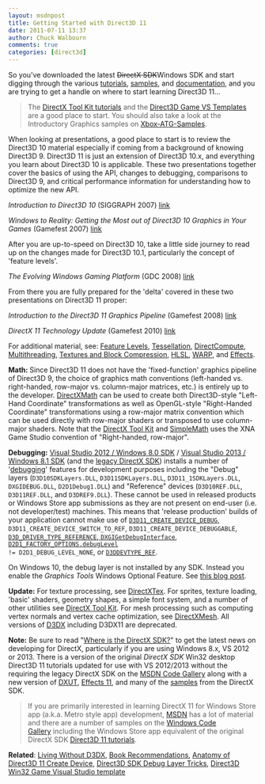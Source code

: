 ```yaml
---
layout: msdnpost
title: Getting Started with Direct3D 11
date: 2011-07-11 13:37
author: Chuck Walbourn
comments: true
categories: [direct3d]
---
```

So you've downloaded the latest <strike>DirectX SDK</strike>Windows SDK and start digging through the various <a href="https://github.com/walbourn/directx-sdk-samples/tree/master/Direct3D11Tutorials">tutorials</a>, <a href="https://walbourn.github.io/directx-sdk-samples-catalog/">samples</a>, and <a href="https://docs.microsoft.com/en-us/windows/desktop/direct3d11/dx-graphics-overviews">documentation</a>, and you are trying to get a handle on where to start learning Direct3D 11...
<!--more-->

> The <a href="https://github.com/Microsoft/DirectXTK/wiki/Getting-Started">DirectX Tool Kit tutorials</a> and the <a href="https://walbourn.github.io/direct3d-game-visual-studio-templates-redux/">Direct3D Game VS Templates</a> are a good place to start. You should also take a look at the Introductory Graphics samples on <a href="https://github.com/Microsoft/Xbox-ATG-Samples#introductory-graphics">Xbox-ATG-Samples</a>.

When looking at presentations, a good place to start is to review the Direct3D 10 material especially if coming from a background of knowing Direct3D 9. Direct3D 11 is just an extension of Direct3D 10.x, and everything you learn about Direct3D 10 is applicable. These two presentations together cover the basics of using the API, changes to debugging, comparisons to Direct3D 9, and critical performance information for understanding how to optimize the new API.

<em>Introduction to Direct3D 10</em> (SIGGRAPH 2007) <a href="https://www.microsoft.com/en-gb/download/details.aspx?id=2858">link</a>

<em>Windows to Reality: Getting the Most out of Direct3D 10 Graphics in Your Games</em> (Gamefest 2007) <a href="https://walbourn.github.io/download/Windows-to-Reality-Getting-the-Most-out-of-Direct3D-10-Graphics-in-your-Games.zip">link</a>

After you are up-to-speed on Direct3D 10, take a little side journey to read up on the changes made for Direct3D 10.1, particularly the concept of 'feature levels'.

<em>The Evolving Windows Gaming Platform</em> (GDC 2008) <a href="https://walbourn.github.io/download/The-Evolving-Windows-Gaming-Platform.zip">link</a>

From there you are fully prepared for the 'delta' covered in these two presentations on Direct3D 11 proper:

<em>Introduction to the Direct3D 11 Graphics Pipeline</em> (Gamefest 2008) <a href="https://walbourn.github.io/download/Introduction-to-the-Direct3D-11-Graphics-Pipeline.zip">link</a>

<em>DirectX 11 Technology Update</em> (Gamefest 2010) <a href="https://walbourn.github.io/download/DirectX-11-Technology-Update.zip">link</a>

For additional material, see: <a href="https://walbourn.github.io/direct3d-feature-levels/">Feature Levels</a>, <a href="https://walbourn.github.io/direct3d-11-tessellation/">Tessellation</a>, <a href="https://walbourn.github.io/directcompute/">DirectCompute</a>, <a href="https://walbourn.github.io/direct3d-11-multithreading/">Multithreading</a>, <a href="https://walbourn.github.io/direct3d-11-textures-and-block-compression/">Textures and Block Compression</a>, <a href="https://walbourn.github.io/hlsl-fxc-and-d3dcompile/">HLSL</a>, <a href="http://msdn.microsoft.com/en-us/library/windows/desktop/gg615082/">WARP</a>, and <a href="https://walbourn.github.io/effects-for-direct3d-11-update/">Effects</a>.

<strong>Math: </strong>Since Direct3D 11 does not have the 'fixed-function' graphics pipeline of Direct3D 9, the choice of graphics math conventions (left-handed vs. right-handed, row-major vs. column-major matrices, etc.) is entirely up to the developer. <a href="https://walbourn.github.io/introducing-directxmath/">DirectXMath</a> can be used to create both Direct3D-style "Left-Hand Coordinate" transformations as well as OpenGL-style "Right-Handed Coordinate" transformations using a row-major matrix convention which can be used directly with row-major shaders or transposed to use column-major shaders. Note that the <a href="http://go.microsoft.com/fwlink/?LinkId=248929">DirectX Tool Kit</a> and <a href="https://shawnhargreaves.com/blog/simplemath-a-simplified-wrapper-for-directxmath.html">SimpleMath</a> uses the XNA Game Studio convention of "Right-handed, row-major".

<strong>Debugging:</strong> <a href="https://walbourn.github.io/visual-studio-2012-and-windows-8-0-sdk-rtm-are-now-available/">Visual Studio 2012 / Windows 8.0 SDK</a> / <a href="https://walbourn.github.io/visual-studio-2013-and-windows-8-1-sdk-rtm-are-now-available/">Visual Studio 2013 / Windows 8.1 SDK</a> (and the <a href="https://walbourn.github.io/where-is-the-directx-sdk/">legacy DirectX SDK</a>) installs a number of '<a href="https://walbourn.github.io/direct3d-sdk-debug-layer-tricks/">debugging</a>' features for development purposes including the "Debug" layers (<code>D3D10SDKLayers.DLL</code>, <code>D3D11SDKLayers.DLL</code>, <code>D3D11_1SDKLayers.DLL</code>, <code>DXGIDEBUG.DLL</code>, <code>D2D1Debug1.DLL</code>) and "Reference" devices (<code>D3D10REF.DLL</code>, <code>D3D11REF.DLL</code>, and <code>D3DREF9.DLL</code>). These cannot be used in released products or Windows Store app submissions as they are not present on end-user (i.e. not developer/test) machines. This means that 'release production' builds of your application cannot make use of <code><a href="https://docs.microsoft.com/en-us/windows/desktop/direct3d11/overviews-direct3d-11-devices-layers#Debug">D3D11_CREATE_DEVICE_DEBUG</a></code>, <code>D3D11_CREATE_DEVICE_SWITCH_TO_REF</code>, <code>D3D11_CREATE_DEVICE_DEBUGGABLE</code>, <code><a href="https://docs.microsoft.com/en-us/windows/desktop/api/d3dcommon/ne-d3dcommon-d3d_driver_type">D3D_DRIVER_TYPE_REFERENCE</a></code>,<a href="https://docs.microsoft.com/en-us/windows/desktop/api/dxgidebug/nn-dxgidebug-idxgidebug"> <code>DXGIGetDebugInterface</code></a>, <code><a href="https://docs.microsoft.com/en-us/windows/desktop/Direct2D/direct2ddebuglayer-overview">D2D1_FACTORY_OPTIONS.debugLevel</a> != D2D1_DEBUG_LEVEL_NONE</code>, or <code><a href="https://docs.microsoft.com/en-us/windows/desktop/direct3d9/d3ddevtype">D3DDEVTYPE_REF</a></code>.

On Windows 10, the debug layer is not installed by any SDK. Instead you enable the <em>Graphics Tools</em> Windows Optional Feature. See <a href="https://devblogs.microsoft.com/cppblog/visual-studio-2015-and-graphics-tools-for-windows-10/">this blog post</a>.

<strong>Update:</strong> For texture processing, see <a href="http://go.microsoft.com/fwlink/?LinkId=248926">DirectXTex</a>. For sprites, texture loading, 'basic' shaders, geometry shapes, a simple font system, and a number of other utilities see <a href="http://go.microsoft.com/fwlink/?LinkId=248929">DirectX Tool Kit</a>. For mesh processing such as computing vertex normals and vertex cache optimization, see <a href="http://go.microsoft.com/fwlink/?LinkID=324981">DirectXMesh</a>. All versions of <a href="https://walbourn.github.io/living-without-d3dx/">D3DX</a> including D3DX11 are deprecated.

<strong>Note:</strong> Be sure to read "<a href="https://aka.ms/dxsdk">Where is the DirectX SDK?</a>" to get the latest news on developing for DirectX, particularly if you are using Windows 8.x, VS 2012 or 2013. There is a version of the original <em>DirectX SDK</em> Win32 desktop Direct3D 11 tutorials updated for use with VS 2012/2013 without the requiring the legacy DirectX SDK on the <a href="http://code.msdn.microsoft.com/windowsdesktop/Direct3D-Tutorial-Win32-829979ef">MSDN Code Gallery</a> along with a new version of <a href="https://walbourn.github.io/dxut-for-win32-desktop-update/">DXUT</a>, <a href="http://go.microsoft.com/fwlink/p/?LinkId=271568">Effects 11</a>, and many of the <a href="https://walbourn.github.io/directx-sdk-samples-catalog/">samples</a> from the DirectX SDK.

> If you are primarily interested in learning DirectX 11 for Windows Store app (a.k.a. Metro style app) development, <a href="http://msdn.microsoft.com/en-us/library/windows/apps/hh452744.aspx">MSDN</a> has a lot of material and there are a number of samples on the <a href="http://code.msdn.microsoft.com/windowsapps/">Windows Code Gallery</a> including the Windows Store app equivalent of the original DirectX SDK <a href="http://code.msdn.microsoft.com/windowsapps/Direct3D-Tutorial-Sample-08667fb0">Direct3D 11 tutorials</a>.

<strong>Related</strong>: <a href="https://walbourn.github.io/living-without-d3dx/">Living Without D3DX</a>, <a href="https://walbourn.github.io/book-recommendations/">Book Recommendations</a>, <a href="https://walbourn.github.io/anatomy-of-direct3d-11-create-device/">Anatomy of Direct3D 11 Create Device</a>, <a href="https://walbourn.github.io/direct3d-sdk-debug-layer-tricks/">Direct3D SDK Debug Layer Tricks</a>, <a href="https://walbourn.github.io/direct3d-game-visual-studio-templates-redux/">Direct3D Win32 Game Visual Studio template</a>
